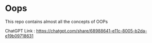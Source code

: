 # Oops
This repo contains almost all the concepts of OOPs

ChatGPT Link : https://chatgpt.com/share/68988641-e11c-8005-b2da-e19b09718631
